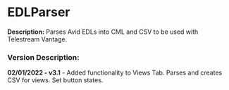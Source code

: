 # EDLParser
**Description:**  Parses Avid EDLs into CML and CSV to be used with Telestream Vantage.



### Version Description:
**02/01/2022 - v3.1** - Added functionality to Views Tab.  Parses and creates CSV for views.  Set button states.